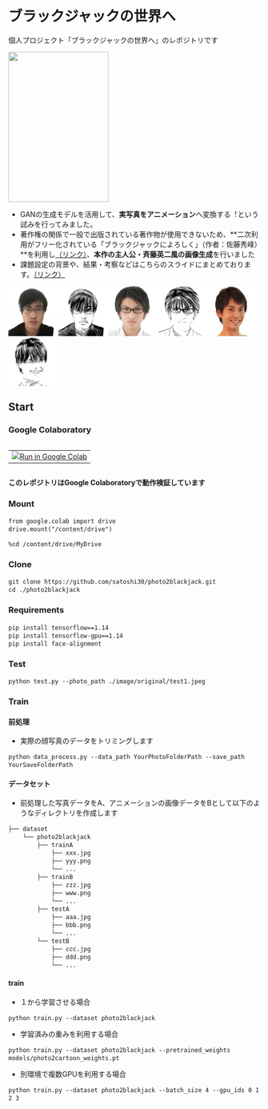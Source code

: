 # ブラックジャックの世界へ
個人プロジェクト「ブラックジャックの世界へ」のレポジトリです
<p>
<img src="https://github.com/satoshi30/mosaic_art/blob/master/main.png?raw=true" width="200" height="300" align="left">
<br clear="left">
</p>

- GANの⽣成モデルを活⽤して、**実写真をアニメーション**へ変換する︕という試みを行ってみました。
- 著作権の関係で一般で出版されている著作物が使用できないため、**二次利用がフリー化されている「ブラックジャックによろしく」（作者：佐藤秀峰）**を利用し[（リンク）](https://densho810.com/free/)、**本作の主人公・斉藤英二風の画像生成**を行いました
- 課題設定の背景や、結果・考察などはこちらのスライドにまとめております。[（リンク）]()

<img src="./image/data_process/0001.png" width="100" height="100" align="left">
<img src="./image/result/test1.png" width="100" height="100" align="left">
<img src="./image/data_process/0000.png" width="100" height="100" align="left">
<img src="./image/result/test2.png" width="100" height="100" align="left">
<img src="./image/data_process/0002.png" width="100" height="100" align="left">
<img src="./image/result/test3.png" width="100" height="100" align="left">
<br clear="left">

## Start
### Google Colaboratory
<table class="tfo-notebook-buttons" align="left">
  <td>
    <a target="_blank" href="https://colab.research.google.com/#create=true"><img src="https://www.tensorflow.org/images/colab_logo_32px.png" />Run in Google Colab</a>
  </td>
</table>
<br clear="left">

**このレポジトリはGoogle Colaboratoryで動作検証しています**

### Mount
```
from google.colab import drive
drive.mount("/content/drive")
```
```
%cd /content/drive/MyDrive
```

### Clone
```
git clone https://github.com/satoshi30/photo2blackjack.git
cd ./photo2blackjack
```
### Requirements
```
pip install tensorflow==1.14
pip install tensorflow-gpu==1.14
pip install face-alignment
```

### Test
```
python test.py --photo_path ./image/original/test1.jpeg
```

### Train
#### 前処理
- 実際の顔写真のデータをトリミングします
```
python data_process.py --data_path YourPhotoFolderPath --save_path YourSaveFolderPath
```
#### データセット
- 前処理した写真データをA、アニメーションの画像データをBとして以下のようなディレクトリを作成します
```
├── dataset
    └── photo2blackjack
        ├── trainA
            ├── xxx.jpg
            ├── yyy.png
            └── ...
        ├── trainB
            ├── zzz.jpg
            ├── www.png
            └── ...
        ├── testA
            ├── aaa.jpg 
            ├── bbb.png
            └── ...
        └── testB
            ├── ccc.jpg 
            ├── ddd.png
            └── ...
```

#### train
- １から学習させる場合
```
python train.py --dataset photo2blackjack
```
- 学習済みの重みを利用する場合
```
python train.py --dataset photo2blackjack --pretrained_weights models/photo2cartoon_weights.pt
```
- 別環境で複数GPUを利用する場合
```
python train.py --dataset photo2blackjack --batch_size 4 --gpu_ids 0 1 2 3
```
